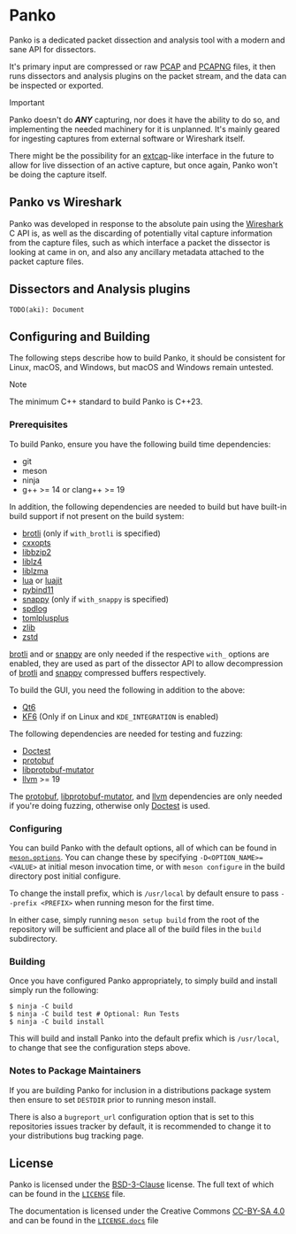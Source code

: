 # Panko

Panko is a dedicated packet dissection and analysis tool with a modern and sane API for dissectors.

It's primary input are compressed or raw [PCAP] and [PCAPNG] files, it then runs dissectors and analysis plugins on the packet stream, and the data can be inspected or exported.

> [!IMPORTANT]
> Panko doesn't do ***ANY*** capturing, nor does it have the ability to do so, and implementing the
> needed machinery for it is unplanned. It's mainly geared for ingesting captures from external
> software or Wireshark itself.
>
> There might be the possibility for an [extcap]-like interface in the future to allow for live
> dissection of an active capture, but once again, Panko won't be doing the capture itself.

## Panko vs Wireshark

Panko was developed in response to the absolute pain using the [Wireshark] C API is, as well as the discarding of potentially vital capture information from the capture files, such as which interface a packet the dissector is looking at came in on, and also any ancillary metadata attached to the packet capture files.

## Dissectors and Analysis plugins

```
TODO(aki): Document
```

## Configuring and Building

The following steps describe how to build Panko, it should be consistent for Linux, macOS, and Windows, but macOS and Windows remain untested.

> [!NOTE]
> The minimum C++ standard to build Panko is C++23.

### Prerequisites

To build Panko, ensure you have the following build time dependencies:

* git
* meson
* ninja
* g++ >= 14 or clang++ >= 19

In addition, the following dependencies are needed to build but have built-in build support if not present on the build system:

* [brotli] (only if `with_brotli` is specified)
* [cxxopts]
* [libbzip2]
* [liblz4]
* [liblzma]
* [lua] or [luajit]
* [pybind11]
* [snappy] (only if `with_snappy` is specified)
* [spdlog]
* [tomlplusplus]
* [zlib]
* [zstd]

[brotli] and or [snappy] are only needed if the respective `with_` options are enabled, they are used as part of the dissector API to allow decompression of [brotli] and [snappy] compressed buffers respectively.

To build the GUI, you need the following in addition to the above:

* [Qt6]
* [KF6] (Only if on Linux and `KDE_INTEGRATION` is enabled)

The following dependencies are needed for testing and fuzzing:

* [Doctest]
* [protobuf]
* [libprotobuf-mutator]
* [llvm] >= 19

The [protobuf], [libprotobuf-mutator], and [llvm] dependencies are only needed if you're doing fuzzing, otherwise only [Doctest] is used.

### Configuring

You can build Panko with the default options, all of which can be found in [`meson.options`]. You can change these by specifying `-D<OPTION_NAME>=<VALUE>` at initial meson invocation time, or with `meson configure` in the build directory post initial configure.

To change the install prefix, which is `/usr/local` by default ensure to pass `--prefix <PREFIX>` when running meson for the first time.

In either case, simply running `meson setup build` from the root of the repository will be sufficient and place all of the build files in the `build` subdirectory.

### Building

Once you have configured Panko appropriately, to simply build and install simply run the following:

```
$ ninja -C build
$ ninja -C build test # Optional: Run Tests
$ ninja -C build install
```

This will build and install Panko into the default prefix which is `/usr/local`, to change that see the configuration steps above.

### Notes to Package Maintainers

If you are building Panko for inclusion in a distributions package system then ensure to set `DESTDIR` prior to running meson install.

There is also a `bugreport_url` configuration option that is set to this repositories issues tracker by default, it is recommended to change it to your distributions bug tracking page.

## License

Panko is licensed under the [BSD-3-Clause] license. The full text of which can be found in the [`LICENSE`] file.

The documentation is licensed under the Creative Commons [CC-BY-SA 4.0] and can be found in the [`LICENSE.docs`] file

[PCAP]: https://ietf-opsawg-wg.github.io/draft-ietf-opsawg-pcap/draft-ietf-opsawg-pcap.html
[PCAPNG]: https://ietf-opsawg-wg.github.io/draft-ietf-opsawg-pcap/draft-ietf-opsawg-pcapng.html
[extcap]: https://www.wireshark.org/docs/wsdg_html_chunked/ChCaptureExtcap.html
[Wireshark]: https://gitlab.com/wireshark/wireshark
[brotli]: https://github.com/google/brotli
[libbzip2]: https://www.sourceware.org/bzip2/
[liblz4]: https://github.com/lz4/lz4
[liblzma]: https://github.com/tukaani-project/xz
[lua]: https://www.lua.org/
[luajit]: https://luajit.org/
[pybind11]: https://github.com/pybind/pybind11
[snappy]: https://github.com/google/snappy
[spdlog]: https://github.com/gabime/spdlog
[tomlplusplus]: https://github.com/marzer/tomlplusplus
[cxxopts]: https://github.com/jarro2783/cxxopts
[zlib]: https://www.zlib.net/
[zstd]: https://github.com/facebook/zstd
[Qt6]: https://www.qt.io/product/qt6
[KF6]: https://develop.kde.org/products/frameworks/
[Doctest]: https://github.com/doctest/doctest
[protobuf]: https://github.com/protocolbuffers/protobuf
[libprotobuf-mutator]: https://github.com/google/libprotobuf-mutator
[llvm]: https://llvm.org/
[`meson.options`]: ./meson.options
[BSD-3-Clause]: https://spdx.org/licenses/BSD-3-Clause.htm
[`LICENSE`]: ./LICENSE
[CC-BY-SA 4.0]: https://creativecommons.org/licenses/by-sa/4.0/
[`LICENSE.docs`]: ./LICENSE.docs
